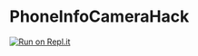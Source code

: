 # PhoneInfoCameraHack
[![Run on Repl.it](https://blog.replit.com/images/logo.png)](https://repl.it/github.com/abhishekverma1996/PhoneInfoCameraHack)
